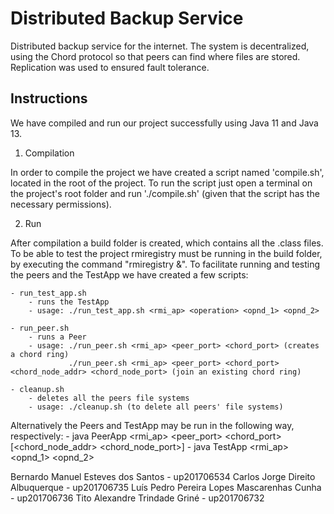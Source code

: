 # Distributed Backup Service

Distributed backup service for the internet. The system is decentralized, using the Chord protocol so that peers can find where files are stored. Replication was used to ensured fault tolerance.

## Instructions

We have compiled and run our project successfully using Java 11 and Java 13.

1. Compilation

In order to compile the project we have created a script named 'compile.sh', located in the root of the project.
To run the script just open a terminal on the project's root folder and run './compile.sh' (given that the script has the necessary permissions).


2. Run

After compilation a build folder is created, which contains all the .class files.
To be able to test the project rmiregistry must be running in the build folder, by executing the command "rmiregistry &".
To facilitate running and testing the peers and the TestApp we have created a few scripts:

    - run_test_app.sh
        - runs the TestApp
        - usage: ./run_test_app.sh <rmi_ap> <operation> <opnd_1> <opnd_2>

    - run_peer.sh
        - runs a Peer
        - usage: ./run_peer.sh <rmi_ap> <peer_port> <chord_port> (creates a chord ring)
                 ./run_peer.sh <rmi_ap> <peer_port> <chord_port> <chord_node_addr> <chord_node_port> (join an existing chord ring)

    - cleanup.sh
        - deletes all the peers file systems
        - usage: ./cleanup.sh (to delete all peers' file systems)


Alternatively the Peers and TestApp may be run in the following way, respectively:
    - java PeerApp <rmi_ap> <peer_port> <chord_port> [<chord_node_addr> <chord_node_port>]
    - java TestApp <rmi_ap> <operation> <opnd_1> <opnd_2>


Bernardo Manuel Esteves dos Santos - up201706534
Carlos Jorge Direito Albuquerque - up201706735
Luís Pedro Pereira Lopes Mascarenhas Cunha - up201706736
Tito Alexandre Trindade Griné - up201706732
